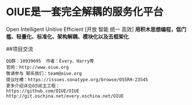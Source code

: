 OIUE是一套完全解耦的服务化平台
=======
Open Intelligent Unitive Efficient [开放 智能 统一 高效]
**用积木思想编程，低门槛、轻量化、标准化、架构解耦、模块化以及去框架化**

##项目交流

```
QQ群：10939695  作者：Every、Harry等
官网：http://www.oiue.org
敬请参与 联系我们：team@oiue.org
提议吐槽：https://issues.sonatype.org/browse/OSSRH-23545
更多介绍详见OIUE主工程：
https://github.com/OIUE/OIUE
http://git.oschina.net/every.oschina.net/OIUE
```




